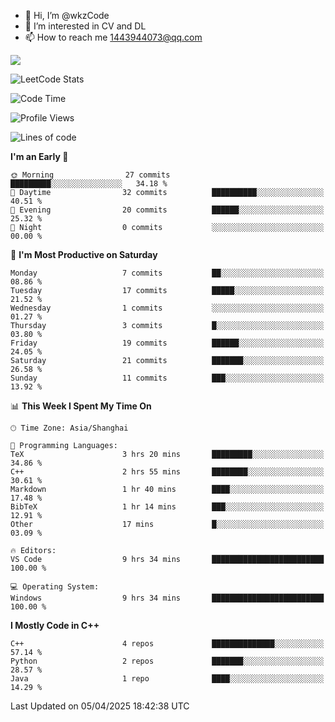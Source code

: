 - 👋 Hi, I’m @wkzCode
- 👀 I’m interested in CV and DL
- 📫 How to reach me 1443944073@qq.com  
<a href="https://github.com/anuraghazra/github-readme-stats">
  <img align="center" src="https://github-readme-stats.vercel.app/api?username=wkzCode&show_icons=true" />
</a>  

![LeetCode Stats](https://leetcard.jacoblin.cool/wkzCode?theme=wtf&font=Tajawal&ext=activity&site=cn)

<!---
[![Anurag's GitHub stats](https://github-readme-stats.vercel.app/api?username=wkzCode&show_icons=true)](https://github.com/anuraghazra/github-readme-stats)
[![Top Langs](https://github-readme-stats.vercel.app/api/top-langs/?username=wkzCode)](https://github.com/anuraghazra/github-readme-stats)
<!--START_SECTION:waka-->
![Code Time](http://img.shields.io/badge/Code%20Time-9%20hrs%2034%20mins-blue)

![Profile Views](http://img.shields.io/badge/Profile%20Views-112-blue)

![Lines of code](https://img.shields.io/badge/From%20Hello%20World%20I%27ve%20Written-7.0%20thousand%20lines%20of%20code-blue)

**I'm an Early 🐤** 

```text
🌞 Morning                27 commits          █████████░░░░░░░░░░░░░░░░   34.18 % 
🌆 Daytime                32 commits          ██████████░░░░░░░░░░░░░░░   40.51 % 
🌃 Evening                20 commits          ██████░░░░░░░░░░░░░░░░░░░   25.32 % 
🌙 Night                  0 commits           ░░░░░░░░░░░░░░░░░░░░░░░░░   00.00 % 
```
📅 **I'm Most Productive on Saturday** 

```text
Monday                   7 commits           ██░░░░░░░░░░░░░░░░░░░░░░░   08.86 % 
Tuesday                  17 commits          █████░░░░░░░░░░░░░░░░░░░░   21.52 % 
Wednesday                1 commits           ░░░░░░░░░░░░░░░░░░░░░░░░░   01.27 % 
Thursday                 3 commits           █░░░░░░░░░░░░░░░░░░░░░░░░   03.80 % 
Friday                   19 commits          ██████░░░░░░░░░░░░░░░░░░░   24.05 % 
Saturday                 21 commits          ███████░░░░░░░░░░░░░░░░░░   26.58 % 
Sunday                   11 commits          ███░░░░░░░░░░░░░░░░░░░░░░   13.92 % 
```


📊 **This Week I Spent My Time On** 

```text
🕑︎ Time Zone: Asia/Shanghai

💬 Programming Languages: 
TeX                      3 hrs 20 mins       █████████░░░░░░░░░░░░░░░░   34.86 % 
C++                      2 hrs 55 mins       ████████░░░░░░░░░░░░░░░░░   30.61 % 
Markdown                 1 hr 40 mins        ████░░░░░░░░░░░░░░░░░░░░░   17.48 % 
BibTeX                   1 hr 14 mins        ███░░░░░░░░░░░░░░░░░░░░░░   12.91 % 
Other                    17 mins             █░░░░░░░░░░░░░░░░░░░░░░░░   03.09 % 

🔥 Editors: 
VS Code                  9 hrs 34 mins       █████████████████████████   100.00 % 

💻 Operating System: 
Windows                  9 hrs 34 mins       █████████████████████████   100.00 % 
```

**I Mostly Code in C++** 

```text
C++                      4 repos             ██████████████░░░░░░░░░░░   57.14 % 
Python                   2 repos             ███████░░░░░░░░░░░░░░░░░░   28.57 % 
Java                     1 repo              ████░░░░░░░░░░░░░░░░░░░░░   14.29 % 
```




 Last Updated on 05/04/2025 18:42:38 UTC
<!--END_SECTION:waka-->
<!---
wkzCode/wkzCode is a ✨ special ✨ repository because its `README.md` (this file) appears on your GitHub profile.
You can click the Preview link to take a look at your changes.
--->
